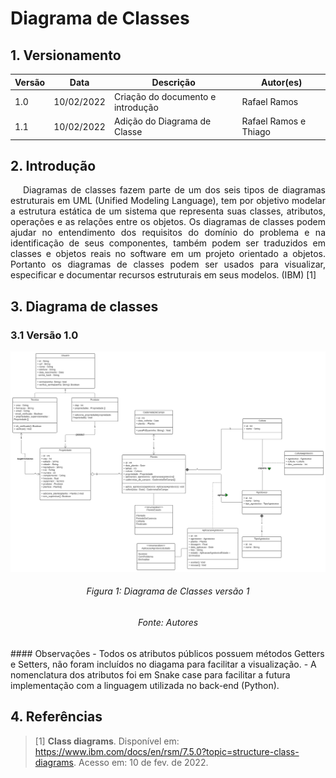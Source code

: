 # Diagrama de Classes

## 1. Versionamento

| Versão | Data         | Descrição                                 | Autor(es)    |
| ------ | -----        | ---------------------------------         | ------------ |
| 1.0    | 10/02/2022   | Criação do documento e introdução         | Rafael Ramos |
| 1.1    | 10/02/2022   | Adição do Diagrama de Classe              | Rafael Ramos e Thiago |

## 2. Introdução

<p align="justify" style="text-indent: 20px">Diagramas de classes fazem parte de um dos seis tipos de diagramas estruturais em UML (Unified Modeling Language), tem por objetivo modelar a estrutura estática de um sistema que representa suas classes, atributos, operações e as relações entre os objetos. Os diagramas de classes podem ajudar no entendimento dos requisitos do domínio do problema e na identificação de seus componentes, também podem ser traduzidos em classes e objetos reais no software em um projeto orientado a objetos. Portanto os diagramas de classes podem ser usados para visualizar, especificar e documentar recursos estruturais em seus modelos. (IBM) [1]</p>

## 3. Diagrama de classes

### 3.1 Versão 1.0
<img src="../../../assets/modelagem/diagrama_classes.svg" class="zoom"/>
<h6 align = "center">Figura 1: Diagrama de Classes versão 1</h6>
<h6 align = "center">Fonte: Autores</h6>
#### Observações
- Todos os atributos públicos possuem métodos Getters e Setters, não foram incluídos no diagama para facilitar a visualização.
- A nomenclatura dos atributos foi em Snake case para facilitar a futura implementação com a linguagem utilizada no back-end (Python).

## 4. Referências

> [1] **Class diagrams**. Disponível em: <a href="https://www.ibm.com/docs/en/rsm/7.5.0?topic=structure-class-diagrams" target="_blanck">https://www.ibm.com/docs/en/rsm/7.5.0?topic=structure-class-diagrams</a>. Acesso em: 10 de fev. de 2022.